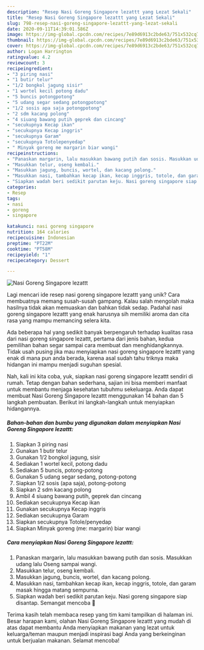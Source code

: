 ```yaml
---
description: "Resep Nasi Goreng Singapore lezattt yang Lezat Sekali"
title: "Resep Nasi Goreng Singapore lezattt yang Lezat Sekali"
slug: 798-resep-nasi-goreng-singapore-lezattt-yang-lezat-sekali
date: 2020-09-11T14:39:01.586Z
image: https://img-global.cpcdn.com/recipes/7e89d6913c2bde63/751x532cq70/nasi-goreng-singapore-lezattt-foto-resep-utama.jpg
thumbnail: https://img-global.cpcdn.com/recipes/7e89d6913c2bde63/751x532cq70/nasi-goreng-singapore-lezattt-foto-resep-utama.jpg
cover: https://img-global.cpcdn.com/recipes/7e89d6913c2bde63/751x532cq70/nasi-goreng-singapore-lezattt-foto-resep-utama.jpg
author: Logan Harrington
ratingvalue: 4.2
reviewcount: 3
recipeingredient:
- "3 piring nasi"
- "1 butir telur"
- "1/2 bongkol jagung sisir"
- "1 wortel kecil potong dadu"
- "5 buncis potongpotong"
- "5 udang segar sedang potongpotong"
- "1/2 sosis apa saja potongpotong"
- "2 sdm kacang polong"
- "4 siuang bawang putih geprek dan cincang"
- "secukupnya Kecap ikan"
- "secukupnya Kecap inggris"
- "secukupnya Garam"
- "secukupnya Totolepenyedap"
- " Minyak goreng me margarin biar wangi"
recipeinstructions:
- "Panaskan margarin, lalu masukkan bawang putih dan sosis. Masukkan udang lalu Oseng sampai wangi."
- "Masukkan telur, oseng kembali."
- "Masukkan jagung, buncis, wortel, dan kacang polong."
- "Masukkan nasi, tambahkan kecap ikan, kecap inggris, totole, dan garam masak hingga matang sempurna."
- "Siapkan wadah beri sedikit parutan keju. Nasi goreng singapore siap disantap. Semangat mencoba 🥳"
categories:
- Resep
tags:
- nasi
- goreng
- singapore

katakunci: nasi goreng singapore 
nutrition: 164 calories
recipecuisine: Indonesian
preptime: "PT22M"
cooktime: "PT58M"
recipeyield: "1"
recipecategory: Dessert

---
```



![Nasi Goreng Singapore lezattt](https://img-global.cpcdn.com/recipes/7e89d6913c2bde63/751x532cq70/nasi-goreng-singapore-lezattt-foto-resep-utama.jpg)

Lagi mencari ide resep nasi goreng singapore lezattt yang unik? Cara membuatnya memang susah-susah gampang. Kalau salah mengolah maka hasilnya tidak akan memuaskan dan bahkan tidak sedap. Padahal nasi goreng singapore lezattt yang enak harusnya sih memiliki aroma dan cita rasa yang mampu memancing selera kita.



Ada beberapa hal yang sedikit banyak berpengaruh terhadap kualitas rasa dari nasi goreng singapore lezattt, pertama dari jenis bahan, kedua pemilihan bahan segar sampai cara membuat dan menghidangkannya. Tidak usah pusing jika mau menyiapkan nasi goreng singapore lezattt yang enak di mana pun anda berada, karena asal sudah tahu triknya maka hidangan ini mampu menjadi suguhan spesial.


Nah, kali ini kita coba, yuk, siapkan nasi goreng singapore lezattt sendiri di rumah. Tetap dengan bahan sederhana, sajian ini bisa memberi manfaat untuk membantu menjaga kesehatan tubuhmu sekeluarga. Anda dapat membuat Nasi Goreng Singapore lezattt menggunakan 14 bahan dan 5 langkah pembuatan. Berikut ini langkah-langkah untuk menyiapkan hidangannya.

<!--inarticleads1-->

##### Bahan-bahan dan bumbu yang digunakan dalam menyiapkan Nasi Goreng Singapore lezattt:

1. Siapkan 3 piring nasi
1. Gunakan 1 butir telur
1. Gunakan 1/2 bongkol jagung, sisir
1. Sediakan 1 wortel kecil, potong dadu
1. Sediakan 5 buncis, potong-potong
1. Gunakan 5 udang segar sedang, potong-potong
1. Siapkan 1/2 sosis (apa saja), potong-potong
1. Siapkan 2 sdm kacang polong
1. Ambil 4 siuang bawang putih, geprek dan cincang
1. Sediakan secukupnya Kecap ikan
1. Gunakan secukupnya Kecap inggris
1. Sediakan secukupnya Garam
1. Siapkan secukupnya Totole/penyedap
1. Siapkan  Minyak goreng (me: margarin) biar wangi




<!--inarticleads2-->

##### Cara menyiapkan Nasi Goreng Singapore lezattt:

1. Panaskan margarin, lalu masukkan bawang putih dan sosis. Masukkan udang lalu Oseng sampai wangi.
1. Masukkan telur, oseng kembali.
1. Masukkan jagung, buncis, wortel, dan kacang polong.
1. Masukkan nasi, tambahkan kecap ikan, kecap inggris, totole, dan garam masak hingga matang sempurna.
1. Siapkan wadah beri sedikit parutan keju. Nasi goreng singapore siap disantap. Semangat mencoba 🥳




Terima kasih telah membaca resep yang tim kami tampilkan di halaman ini. Besar harapan kami, olahan Nasi Goreng Singapore lezattt yang mudah di atas dapat membantu Anda menyiapkan makanan yang lezat untuk keluarga/teman maupun menjadi inspirasi bagi Anda yang berkeinginan untuk berjualan makanan. Selamat mencoba!
